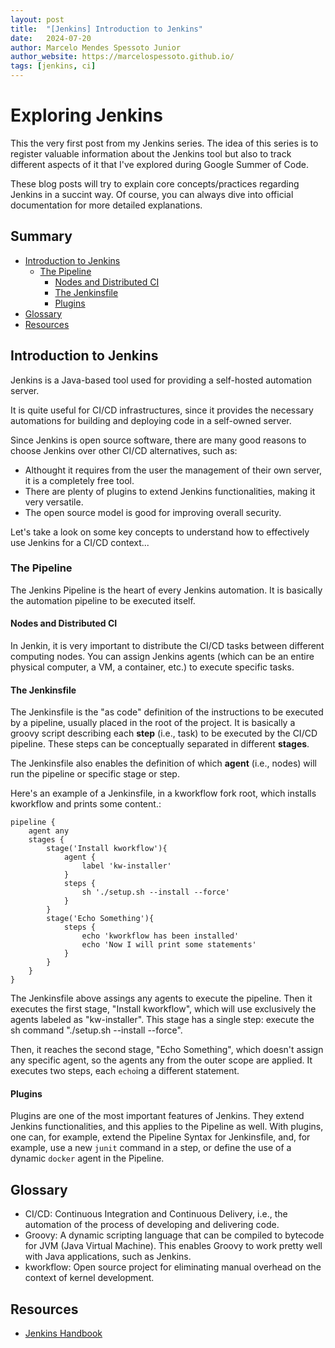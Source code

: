 ```yaml
---
layout: post
title:  "[Jenkins] Introduction to Jenkins"
date:   2024-07-20
author: Marcelo Mendes Spessoto Junior
author_website: https://marcelospessoto.github.io/
tags: [jenkins, ci]
---
```


# Exploring Jenkins 

This the very first post from my Jenkins series. The idea of this series is to
register valuable information about the Jenkins tool but also to track different aspects
of it that I've explored during Google Summer of Code.

These blog posts will try to explain core concepts/practices regarding Jenkins in a succint way.
Of course, you can always dive into official documentation for more detailed explanations.

## Summary
+ [Introduction to Jenkins](#intro)
    + [The Pipeline](#pipeline)
        + [Nodes and Distributed CI](#nodes)
        + [The Jenkinsfile](#jenkinsfile)
        + [Plugins](#plugins)
+ [Glossary](#glossary)
+ [Resources](#resources)

<a name="intro" />

## Introduction to Jenkins

Jenkins is a Java-based tool used for providing a self-hosted automation server. 

It is quite useful for CI/CD infrastructures, since it provides the necessary automations for
building and deploying code in a self-owned server.

Since Jenkins is open source software, there are many good reasons to
choose Jenkins over other CI/CD alternatives, such as:
+ Althought it requires from the user the management of their own server, it is a completely free tool.
+ There are plenty of plugins to extend Jenkins functionalities, making it very versatile.
+ The open source model is good for improving overall security.

Let's take a look on some key concepts to understand how to effectively use Jenkins for a CI/CD context...

<a name="pipeline" />

### The Pipeline

The Jenkins Pipeline is the heart of every Jenkins automation. It is basically the automation pipeline 
to be executed itself.

<a name="nodes" />

#### Nodes and Distributed CI

In Jenkin, it is very important to distribute the CI/CD tasks between different computing nodes. You can
assign Jenkins agents (which can be an entire physical computer, a VM, a container, etc.) to execute specific
tasks.

<a name="jenkinsfile" />

#### The Jenkinsfile

The Jenkinsfile is the "as code" definition of the instructions to be executed by a pipeline, usually placed
in the root of the project. It is basically a groovy script describing each **step** (i.e., task) to be executed 
by the CI/CD pipeline. These steps can be conceptually separated in different **stages**.

The Jenkinsfile also enables the definition of which **agent** (i.e., nodes) will run the pipeline or specific stage or step.

Here's an example of a Jenkinsfile, in a kworkflow fork root, which installs kworkflow and prints some content.:

```
pipeline {
    agent any
    stages {
        stage('Install kworkflow'){
            agent {
                label 'kw-installer'
            }
            steps {
                sh './setup.sh --install --force'
            }
        }
        stage('Echo Something'){
            steps {
                echo 'kworkflow has been installed'
                echo 'Now I will print some statements'
            }
        }
    }
}
```

The Jenkinsfile above assings any agents to execute the pipeline. Then it executes the first stage, "Install kworkflow",
which will use exclusively the agents labeled as "kw-installer". This stage has a single step: execute the sh command 
"./setup.sh --install --force".

Then, it reaches the second stage, "Echo Something", which doesn't assign any specific agent, so the agents any from the 
outer scope are applied. It executes two steps, each `echo`ing a different statement.

<a name="plugins" />

#### Plugins

Plugins are one of the most important features of Jenkins. They extend Jenkins functionalities, and this
applies to the Pipeline as well. With plugins, one can, for example, extend the Pipeline Syntax for Jenkinsfile,
and, for example, use a new `junit` command in a step, or define the use of a dynamic `docker` agent in the Pipeline.

<a name="glossary">

## Glossary

+ CI/CD: Continuous Integration and Continuous Delivery, i.e., the automation of the process of developing and
delivering code.
+ Groovy: A dynamic scripting language that can be compiled to bytecode for JVM (Java Virtual Machine). This
enables Groovy to work pretty well with Java applications, such as Jenkins.
+ kworkflow: Open source project for eliminating manual overhead on the context of kernel development.

<a name="resources">

## Resources

+ [Jenkins Handbook](https://www.jenkins.io/doc/book/)

